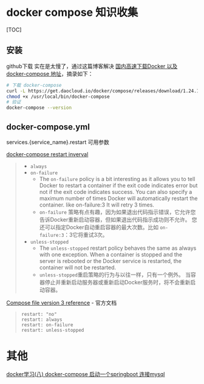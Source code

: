 # docker compose 知识收集

[TOC]

## 安装

github下载 实在是太慢了，通过这篇博客解决 [国内高速下载Docker 以及 docker-compose 地址](https://blog.csdn.net/kozazyh/article/details/79764746)，摘录如下：

```sh
# 下载 docker-compose
curl -L https://get.daocloud.io/docker/compose/releases/download/1.24.1/docker-compose-`uname -s`-`uname -m` > /usr/local/bin/docker-compose
chmod +x /usr/local/bin/docker-compose
# 验证
docker-compose --version
```

## docker-compose.yml

services.{service_name}.restart 可用参数

[docker-compose restart inverval](https://stackoverflow.com/questions/43039922/docker-compose-restart-inverval)

> - `always`
> - `on-failure`
>   - The `on-failure` policy is a bit interesting as it allows you to tell Docker to restart a container if the exit code indicates error but not if the exit code indicates success. You can also specify a maximum number of times Docker will automatically restart the container. like on-failure:3 It will retry 3 times. 
>   - `on-failure` 策略有点有趣，因为如果退出代码指示错误，它允许您告诉Docker重新启动容器，但如果退出代码指示成功则不允许。 您还可以指定Docker自动重启容器的最大次数。比如 `on-failure:3`：3它将重试3次。
> - `unless-stopped`
>   - The `unless-stopped` restart policy behaves the same as always with one exception. When a container is stopped and the server is rebooted or the Docker service is restarted, the container will not be restarted. 
>   - `unless-stopped`重启策略的行为与以往一样，只有一个例外。 当容器停止并重新启动服务器或重新启动Docker服务时，将不会重新启动容器。

[Compose file version 3 reference](https://docs.docker.com/compose/compose-file/) - 官方文档

> ```
> restart: "no"
> restart: always
> restart: on-failure
> restart: unless-stopped
> ```

# 其他

[docker学习(八) docker-compose 启动一个springboot 连接mysql](https://blog.csdn.net/u011943534/article/details/81392993)